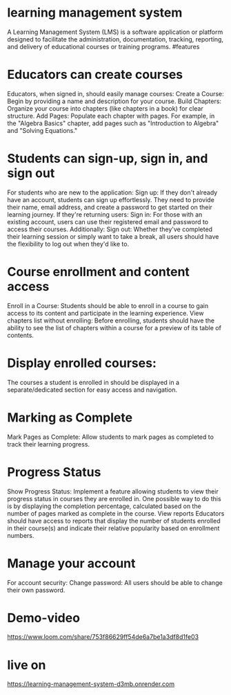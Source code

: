 # learning management system
A Learning Management System (LMS) is a software application or platform designed to facilitate the administration, documentation, tracking, reporting, and delivery of educational courses or training programs.
#features
# Educators can create courses
Educators, when signed in, should easily manage courses:
Create a Course: Begin by providing a name and description for your course.
Build Chapters: Organize your course into chapters (like chapters in a book) for clear structure.
Add Pages: Populate each chapter with pages. For example, in the "Algebra Basics" chapter, add pages such as "Introduction to Algebra" and "Solving Equations."

# Students can sign-up, sign in, and sign out
For students who are new to the application:
Sign up: If they don't already have an account, students can sign up effortlessly. They need to provide their name, email address, and create a password to get started on their learning journey.
If they're returning users:
Sign in: For those with an existing account, users can use their registered email and password to access their courses.
Additionally:
Sign out: Whether they've completed their learning session or simply want to take a break, all users should have the flexibility to log out when they'd like to.
 
 # Course enrollment and content access
Enroll in a Course: Students should be able to enroll in a course to gain access to its content and participate in the learning experience.
View chapters list without enrolling: Before enrolling, students should have the ability to see the list of chapters within a course for a preview of its table of contents.

# Display enrolled courses:
The courses a student is enrolled in should be displayed in a separate/dedicated section for easy access and navigation.

# Marking as Complete
Mark Pages as Complete: Allow students to mark pages as completed to track their learning progress.

# Progress Status
Show Progress Status: Implement a feature allowing students to view their progress status in courses they are enrolled in. One possible way to do this is by displaying the completion percentage, calculated based on the number of pages marked as complete in the course.
View reports
Educators should have access to reports that display the number of students enrolled in their course(s) and indicate their relative popularity based on enrollment numbers.

# Manage your account
For account security:
Change password: All users should be able to change their own password.
# Demo-video
https://www.loom.com/share/753f86629ff54de6a7be1a3df8d1fe03
# live on
https://learning-management-system-d3mb.onrender.com

